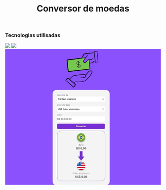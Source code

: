 <h1 align="center">Conversor de moedas</h1> 
<br>


<h3>Tecnologias utilisadas</h3>
<img src="https://img.shields.io/badge/HTML-239120?style=for-the-badge&logo=html5&logoColor=white" />
<img src="https://img.shields.io/badge/CSS-239120?&style=for-the-badge&logo=css3&logoColor=white" />
<img src="https://github.com/williamvasconcelos2023/Conversor-de-moedas/blob/main/assets/imagem%20do%20conversor.jpeg">
